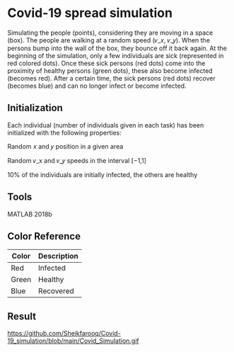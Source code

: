 
# Covid-19 spread simulation

Simulating the people (points), considering they are  moving in a space (box).
The people are walking at a random speed (𝑣_𝑥, 𝑣_𝑦). When the persons bump into the wall of the box, they bounce off it back again.
At the beginning of the simulation, only a few individuals are sick (represented in red colored dots).
Once these sick persons (red dots) come into the proximity of healthy persons (green dots), these also become infected (becomes red).
After a certain time, the sick persons (red dots) recover (becomes blue) and can no longer infect or become infected.


## Initialization

 Each individual (number of individuals given in each task) has been initialized with the following properties:
 
Random 𝑥 and 𝑦 position in a given area

Random 𝑣_x and 𝑣_𝑦 speeds in the interval [−1,1]

10% of the individuals are initially infected, the others are healthy
## Tools

MATLAB 2018b
## Color Reference

| Color             | Description                                                                |
| ----------------- | ------------------------------------------------------------------ |
| Red | Infected |
| Green | Healthy |
| Blue | Recovered |

## Result
https://github.com/Sheikfarooq/Covid-19_simulation/blob/main/Covid_Simulation.gif

